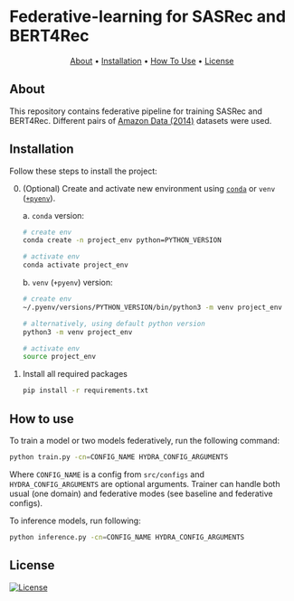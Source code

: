 # Federative-learning for SASRec and BERT4Rec

<p align="center">
  <a href="#about">About</a> •
  <a href="#installation">Installation</a> •
  <a href="#how-to-use">How To Use</a> •
  <a href="#license">License</a>
</p>

## About

This repository contains federative pipeline for training SASRec and BERT4Rec. Different pairs of [Amazon Data (2014)](https://jmcauley.ucsd.edu/data/amazon/index_2014.html) datasets were used.

## Installation

Follow these steps to install the project:

0. (Optional) Create and activate new environment using [`conda`](https://conda.io/projects/conda/en/latest/user-guide/getting-started.html) or `venv` ([`+pyenv`](https://github.com/pyenv/pyenv)).

   a. `conda` version:

   ```bash
   # create env
   conda create -n project_env python=PYTHON_VERSION

   # activate env
   conda activate project_env
   ```

   b. `venv` (`+pyenv`) version:

   ```bash
   # create env
   ~/.pyenv/versions/PYTHON_VERSION/bin/python3 -m venv project_env

   # alternatively, using default python version
   python3 -m venv project_env

   # activate env
   source project_env
   ```

1. Install all required packages

   ```bash
   pip install -r requirements.txt
   ```

## How to use

To train a model or two models federatively, run the following command:

```bash
python train.py -cn=CONFIG_NAME HYDRA_CONFIG_ARGUMENTS
```

Where `CONFIG_NAME` is a config from `src/configs` and `HYDRA_CONFIG_ARGUMENTS` are optional arguments. Trainer can handle both usual (one domain) and federative modes (see baseline and federative configs).

To inference models, run following:

```bash
python inference.py -cn=CONFIG_NAME HYDRA_CONFIG_ARGUMENTS
```


## License

[![License](https://img.shields.io/badge/license-MIT-blue.svg)](/LICENSE)
